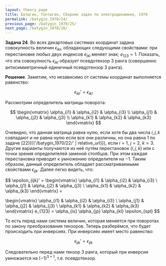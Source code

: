 ```yaml
---
layout: theory_page
title: Батыгин, Топтыгин, Сборник задач по электродинамике, 1970
permalink: /batygin_1970/24/
previous_page: /batygin_1970/25/
next_page: /batygin_1970/26/
---
```


**Задача 24**. Во всех декартовых системах координат задана совокупность величин $\epsilon_{ikl}$, обладающих следующими свойствами: при перестановке любых двух индексов $e_{ikl}$ меняет знак; $e_{123} = 1$. Показать, что эта совокупность $\epsilon_{ikl}$ образует псевдотензор 3 ранга (совершенно антисимметричный единичный псевдотензор 3 ранга).

**Решение**. Заметим, что независимо от системы координат выполняется  равенство:

$$
\epsilon_{ikl}' = \epsilon_{ikl}
$$

Рассмотрим определитель матрицы поворота:

$$
\begin{vmatrix}
\alpha_{i1} & \alpha_{i2} & \alpha_{i3} \\
\alpha_{j1} & \alpha_{j2} & \alpha_{j3} \\
\alpha_{k1} & \alpha_{k2} & \alpha_{k3}
\end{vmatrix}
$$

Очевидно, что данная матрица равна нулю, если хотя бы два числа $i,j,k$ совпадают и не равна нулю если все они различны, но она равна 1 по задаче [22]({{'/batygin_1970/22/' | relative_url}}), если $i = 1$, $j = 2$, $k = 3$. Другие варианты получаются из неё путём перестановок $(i, j, k)$ или с точки зрения определителей заменой столбцов. При этом каждая перестановка приводит к умножению определителя на $-1$. Таким образом, данный определитель обладает рассматриваемыми свойствами $\epsilon_{ijk}$. Далее легко видеть, что:

$$
\epsilon_{ijk}' = 
\begin{vmatrix}
\alpha_{i1} & \alpha_{i2} & \alpha_{i3} \\
\alpha_{j1} & \alpha_{j2} & \alpha_{j3} \\
\alpha_{k1} & \alpha_{k2} & \alpha_{k3}
\end{vmatrix} =

\begin{vmatrix}
\alpha_{i1} & \alpha_{i2} & \alpha_{i3} \\
\alpha_{j1} & \alpha_{j2} & \alpha_{j3} \\
\alpha_{k1} & \alpha_{k2} & \alpha_{k3}
\end{vmatrix} e_{123} = \alpha_{is} \alpha_{jp} \alpha_{kl} \epsilon_{spl}
$$

То есть перед нами система величин, которая меняется при поворотах по закону преобразования тензоров. Теперь разберёмся, что будет происходить при инверсиях. При инверсиях имеет место равенство:

$$
\epsilon_{ijk}' = \epsilon_{ijk}
$$

Следовательно перед нами тензор 3 ранга, который при инверсии умножается на $(-1)^{3 + 1}$, т.е. псевдотензор.